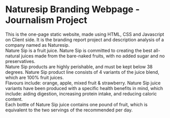 # Naturesip Branding Webpage - Journalism Project

This is the one-page static website, made using HTML, CSS and Javascript on Client side.
It is the branding report project and description analysis of a company named as Naturesip.<br />
Nature Sip is a fruit juice. Nature Sip is committed to creating the best all-natural juices made from the bare-naked fruits, with no added sugar and no preservatives.<br /> 
Nature Sip products are highly perishable, and must be kept below 38 degrees. Nature Sip product line consists of 4 variants of the juice blend, which are 100% fruit juices.<br /> 
Flavours include: orange, apple, mixed fruit & strawberry. Nature Sip juice variants have been produced with a specific health benefits in mind, which include: aiding digestion, increasing protein intake, and reducing caloric content.<br /> 
Each bottle of Nature Sip juice contains one pound of fruit, which is equivalent to the two servings of the recommended per day.
